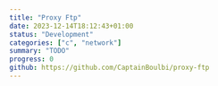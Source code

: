 ```yaml
---
title: "Proxy Ftp"
date: 2023-12-14T18:12:43+01:00
status: "Development"
categories: ["c", "network"]
summary: "TODO"
progress: 0
github: https://github.com/CaptainBoulbi/proxy-ftp
---
```



